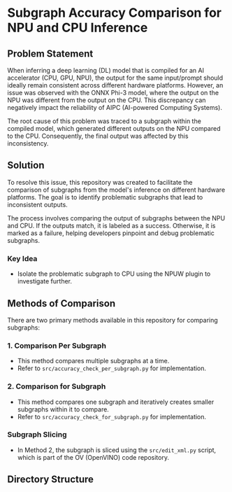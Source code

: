# Subgraph Accuracy Comparison for NPU and CPU Inference

## Problem Statement

When inferring a deep learning (DL) model that is compiled for an AI accelerator (CPU, GPU, NPU), the output for the same input/prompt should ideally remain consistent across different hardware platforms. However, an issue was observed with the ONNX Phi-3 model, where the output on the NPU was different from the output on the CPU. This discrepancy can negatively impact the reliability of AIPC (AI-powered Computing Systems).

The root cause of this problem was traced to a subgraph within the compiled model, which generated different outputs on the NPU compared to the CPU. Consequently, the final output was affected by this inconsistency.

## Solution

To resolve this issue, this repository was created to facilitate the comparison of subgraphs from the model's inference on different hardware platforms. The goal is to identify problematic subgraphs that lead to inconsistent outputs.

The process involves comparing the output of subgraphs between the NPU and CPU. If the outputs match, it is labeled as a success. Otherwise, it is marked as a failure, helping developers pinpoint and debug problematic subgraphs.

### Key Idea
- Isolate the problematic subgraph to CPU using the NPUW plugin to investigate further.

## Methods of Comparison

There are two primary methods available in this repository for comparing subgraphs:

### 1. Comparison Per Subgraph
- This method compares multiple subgraphs at a time.
- Refer to `src/accuracy_check_per_subgraph.py` for implementation.

### 2. Comparison for Subgraph
- This method compares one subgraph and iteratively creates smaller subgraphs within it to compare.
- Refer to `src/accuracy_check_for_subgraph.py` for implementation.

### Subgraph Slicing
- In Method 2, the subgraph is sliced using the `src/edit_xml.py` script, which is part of the OV (OpenVINO) code repository.

## Directory Structure


